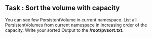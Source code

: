 

## Task : Sort the volume with capacity

You can see few PersistentVolume in current namespace. List all PersistentVolumes from current namespace in increasing order of the capacity. Write your sorted Output to the **/root/pvsort.txt**.
